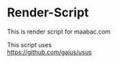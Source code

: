 # Render-Script
This is render script for maabac.com

This script uses
<br>
https://github.com/gajus/usus
<br>


